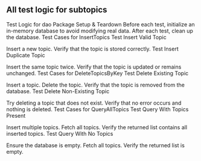 
## All test logic for subtopics

Test Logic for dao Package
Setup & Teardown
Before each test, initialize an in-memory database to avoid modifying real data.
After each test, clean up the database.
Test Cases for InsertTopics
Test Insert Valid Topic

Insert a new topic.
Verify that the topic is stored correctly.
Test Insert Duplicate Topic

Insert the same topic twice.
Verify that the topic is updated or remains unchanged.
Test Cases for DeleteTopicsByKey
Test Delete Existing Topic

Insert a topic.
Delete the topic.
Verify that the topic is removed from the database.
Test Delete Non-Existing Topic

Try deleting a topic that does not exist.
Verify that no error occurs and nothing is deleted.
Test Cases for QueryAllTopics
Test Query With Topics Present

Insert multiple topics.
Fetch all topics.
Verify the returned list contains all inserted topics.
Test Query With No Topics

Ensure the database is empty.
Fetch all topics.
Verify the returned list is empty.
